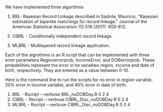 We have implemented three algorithms 

1) BRL- Bayesian Record Linkage described in Sadinle, Mauricio. "Bayesian estimation of bipartite matchings for record linkage." Journal of the American Statistical Association 112.518 (2017): 600-612.

2) CIBRL - Conditionally independent record linkage.

3) MLBRL - Multilayered recrod linkage application.

Each of the algrothims is an R script that can be implemented with three error parameters Regionerrorprob, IncomeError, and DOBerrorprob. These probabilities represent the error in he variables region, income and date of birth, respectively. They are entered as a value between 0-10. 

Here is the command line to run the scripts for no error in region variable, 20% error in income variable, and 40% error in date of birth.

1) BRL - Rscript --verbose BRL_noDOBDay.R 0 2 4  
2) CIBRL - Rscript --verbose CIBRL_Disc_noDOBDay.R 0 2 4  
3) MLBRL - Rscript --verbose CIBRL_Disc_noDOBDay.R 0 2 4  
